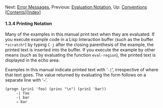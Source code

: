 <!-- This is the GNU Emacs Lisp Reference Manual
corresponding to Emacs version 27.2.

Copyright (C) 1990-1996, 1998-2021 Free Software Foundation,
Inc.

Permission is granted to copy, distribute and/or modify this document
under the terms of the GNU Free Documentation License, Version 1.3 or
any later version published by the Free Software Foundation; with the
Invariant Sections being "GNU General Public License," with the
Front-Cover Texts being "A GNU Manual," and with the Back-Cover
Texts as in (a) below.  A copy of the license is included in the
section entitled "GNU Free Documentation License."

(a) The FSF's Back-Cover Text is: "You have the freedom to copy and
modify this GNU manual.  Buying copies from the FSF supports it in
developing GNU and promoting software freedom." -->

<!-- Created by GNU Texinfo 6.7, http://www.gnu.org/software/texinfo/ -->

Next: [Error Messages](Error-Messages.html), Previous: [Evaluation Notation](Evaluation-Notation.html), Up: [Conventions](Conventions.html)   \[[Contents](index.html#SEC_Contents "Table of contents")]\[[Index](Index.html "Index")]

#### 1.3.4 Printing Notation

Many of the examples in this manual print text when they are evaluated. If you execute example code in a Lisp Interaction buffer (such as the buffer `*scratch*`) by typing `C-j` after the closing parenthesis of the example, the printed text is inserted into the buffer. If you execute the example by other means (such as by evaluating the function `eval-region`), the printed text is displayed in the echo area.

Examples in this manual indicate printed text with ‘`-|`’, irrespective of where that text goes. The value returned by evaluating the form follows on a separate line with ‘`⇒`’.

    (progn (prin1 'foo) (princ "\n") (prin1 'bar))
         -| foo
         -| bar
         ⇒ bar
